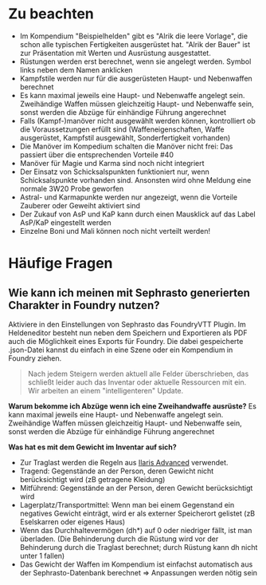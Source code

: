 # Zu beachten

- Im Kompendium "Beispielhelden" gibt es "Alrik die leere Vorlage", die schon alle typischen Fertigkeiten ausgerüstet
    hat. "Alrik der Bauer" ist zur Präsentation mit Werten und Ausrüstung ausgestattet.
-   Rüstungen werden erst berechnet, wenn sie angelegt werden. Symbol links neben dem Namen anklicken
-   Kampfstile werden nur für die ausgerüsteten Haupt- und Nebenwaffen berechnet
-   Es kann maximal jeweils eine Haupt- und Nebenwaffe angelegt sein. Zweihändige Waffen müssen gleichzeitig Haupt- und
    Nebenwaffe sein, sonst werden die Abzüge für einhändige Führung angerechnet
-   Falls (Kampf-)manöver nicht ausgewählt werden können, kontrolliert ob die Voraussetzungen erfüllt sind
    (Waffeneigenschaften, Waffe ausgerüstet, Kampfstil ausgewählt, Sonderfertigkeit vorhanden)
-   Die Manöver im Kompedium schalten die Manöver nicht frei: Das passiert über die entsprechenden Vorteile  #40
-   Manöver für Magie und Karma sind noch nicht integriert
-   Der Einsatz von Schicksalspunkten funktioniert nur, wenn Schicksalspunkte vorhanden sind. Ansonsten wird ohne
    Meldung eine normale 3W20 Probe geworfen
-   Astral- und Karmapunkte werden nur angezeigt, wenn die Vorteile Zauberer oder Geweiht aktiviert sind
-   Der Zukauf von AsP und KaP kann durch einen Mausklick auf das Label AsP/KaP eingestellt werden
-   Einzelne Boni und Mali können noch nicht verteilt werden!

# Häufige Fragen

## Wie kann ich meinen mit Sephrasto generierten Charakter in Foundry nutzen?
Aktiviere in den Einstellungen von Sephrasto das FoundryVTT Plugin.
Im Heldeneditor besteht nun neben dem Speichern und Exportieren als PDF auch
die Möglichkeit eines Exports für Foundry. Die dabei gespeicherte .json-Datei
kannst du einfach in eine Szene oder ein Kompendium in Foundry ziehen.

> Nach jedem Steigern werden aktuell alle Felder überschrieben, das schließt
> leider auch das Inventar oder aktuelle Ressourcen mit ein. Wir arbeiten an
> einem "intelligenteren" Update.


**Warum bekomme ich Abzüge wenn ich eine Zweihandwaffe ausrüste?**
Es kann maximal jeweils eine Haupt- und Nebenwaffe angelegt sein.
Zweihändige Waffen müssen gleichzeitig Haupt- und Nebenwaffe sein, sonst werden die Abzüge für 
einhändige Führung angerechnet


**Was hat es mit dem Gewicht im Inventar auf sich?**
-   Zur Traglast werden die Regeln aus [Ilaris Advanced](https://dsaforum.de/viewtopic.php?f=180&t=49412) verwendet.
-   Tragend: Gegenstände an der Person, deren Gewicht nicht berücksichtigt wird (zB getragene Kleidung)
-   Mitführend: Gegenstände an der Person, deren Gewicht berücksichtigt wird
-   Lagerplatz/Transportmittel: Wenn man bei einem Gegenstand ein negatives Gewicht einträgt, wird er als externer Speicherort gelistet (zB Eselskarren oder eigenes Haus)
-   Wenn das Durchhaltevermögen (dh\*) auf 0 oder niedriger fällt, ist man überladen. (Die Behinderung durch die Rüstung wird vor der Behinderung durch die Traglast berechnet; durch Rüstung kann dh nicht unter 1 fallen)
-   Das Gewicht der Waffen im Kompendium ist einfachst automatisch aus der Sephrasto-Datenbank berechnet => Anpassungen werden nötig sein